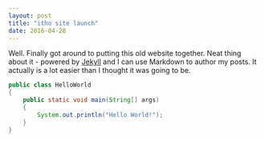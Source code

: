 ```yaml
---
layout: post
title: "itho site launch"
date: 2016-04-28
---
```


Well. Finally got around to putting this old website together. Neat thing about it - powered by [Jekyll](http://jekyllrb.com) and I can use Markdown to author my posts. It actually is a lot easier than I thought it was going to be.

```java
public class HelloWorld
{
    public static void main(String[] args)
    {
        System.out.println("Hello World!");
    }
}
```

